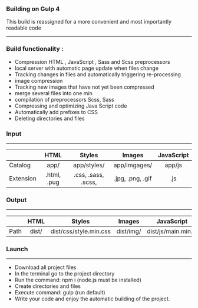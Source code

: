 ### Building on Gulp 4

This build is reassigned for a more convenient and most importantly readable code 

---
### Build functionality :
+ Сompression HTML , JavaScript , Sass and Scss preprocessors
+ local server with automatic page update when files change
+ Tracking changes in files and automatically triggering re-processing
+ image compression
+ Tracking new images that have not yet been compressed
+ merge several files into one min
+ compilation of preprocessors Scss, Sass
+ Compressing and optimizing Java Script code
+ Automatically add prefixes to CSS
+ Deleting directories and files

### Input
---
|               |     HTML     |         Styles         |        Images        |JavaScript|
| ------------- |:------------:| :--------------------: | :------------------: |:--------:|
| Catalog       |     app/     |      app/styles/       |     app/imgages/     |  app/js  |
| Extension     | .html, .pug  |   .css, .sass, .scss,  |   .jpg, .png, .gif   |   .js    |

### Output
---
|        |     HTML     |         Styles         |    Images     |     JavaScript     |
| ------ |:------------:| :--------------------: | :----------: |:-------------------:|
| Path   |     dist/    | dist/css/style.min.css |  dist/img/   | dist/js/main.min.js |

### Launch
---
- Download all project files
- In the terminal go to the project directory
- Run the command: npm i (node.js must be installed)
- Create directories and files
- Execute command: gulp (run default)
- Write your code and enjoy the automatic building of the project.
